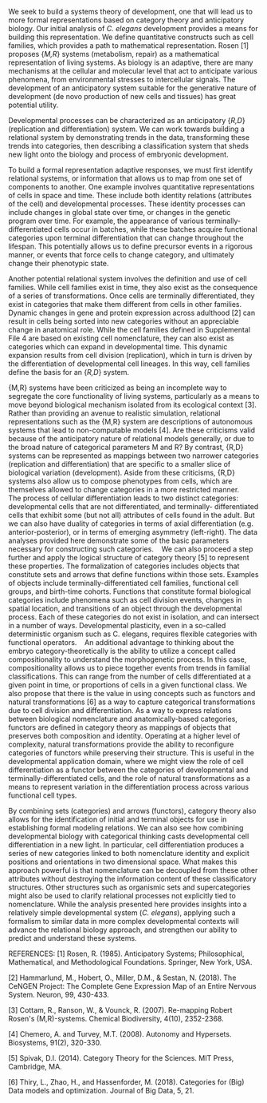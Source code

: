 We seek to build a systems theory of development, one that will lead us to more formal representations based on category theory and anticipatory biology. Our initial analysis of _C. elegans_ development provides a means for building this representation. We define quantitative constructs such as cell families, which provides a path to mathematical representation. Rosen [1] proposes {_M,R_} systems (metabolism, repair) as a mathematical representation of living systems. As biology is an adaptive, there are many mechanisms at the cellular and molecular level that act to anticipate various phenomena, from environmental stresses to intercellular signals. The development of an anticipatory system suitable for the generative nature of development (de novo production of new cells and tissues) has great potential utility.  

Developmental processes can be characterized as an anticipatory {_R,D_} (replication and differentiation) system. We can work towards building a relational system by demonstrating trends in the data, transforming these trends into categories, then describing a classification system that sheds new light onto the biology and process of embryonic development.  

To build a formal representation adaptive responses, we must first identify relational systems, or information that allows us to map from one set of components to another. One example involves quantitative representations  of  cells in space and time. These include both identity relations (attributes of the cell) and developmental processes. These identity processes can include changes in global state over time, or changes in the genetic program over time. For example, the appearance of various terminally-differentiated cells occur in batches, while these batches acquire functional categories upon terminal differentiation that can change throughout the lifespan. This potentially allows us to define precursor events in a rigorous manner, or events that force cells to change category, and ultimately change their phenotypic state. 
 
Another potential relational system involves the definition and use of cell families. While cell families exist in time, they also exist as the consequence of a series of transformations. Once cells are terminally differentiated, they exist in categories that make them different from cells in other families. Dynamic changes in gene and protein expression across adulthood [2] can result in cells being sorted into new categories without an appreciable change in anatomical role. While the cell families defined in Supplemental File 4 are based on existing cell nomenclature, they can also exist as categories which can expand in developmental time. This dynamic expansion results from cell division (replication), which in turn is driven by the differentiation of developmental cell lineages. In this way, cell families define the basis for an {_R,D_} system. 


{M,R} systems have been criticized as being an incomplete way to segregate the core functionality of living systems, particularly as a means to move beyond biological mechanism isolated from its ecological context [3]. Rather than providing an avenue to realistic simulation, relational representations such as the {M,R} system are descriptions of autonomous systems that lead to non-computable models [4]. Are these criticisms valid because of the anticipatory nature of relational models generally, or due to the broad nature of categorical parameters M and R? By contrast, {R,D} systems can be represented as mappings between two narrower categories (replication and differentiation) that are specific to a smaller slice of biological variation (development). Aside from these criticisms, {R,D} systems also allow us to compose phenotypes from cells, which are themselves allowed to change categories in a more restricted manner.  
 
The process of cellular differentiation leads to two distinct categories: developmental cells that are not differentiated, and terminally- differentiated cells that exhibit some (but not all) attributes of cells found in the adult. But we can also have duality of categories in terms of axial differentiation (e.g. anterior-posterior), or in terms of emerging asymmetry (left-right). The data analyses provided here demonstrate some of the basic parameters necessary for constructing such categories.  
 
We can also proceed a step further and apply the logical structure of category theory [5] to represent these properties. The formalization of categories includes objects that constitute sets and arrows that define functions within those sets. Examples of objects include terminally-differentiated cell families, functional cell groups, and birth-time cohorts. Functions that constitute formal biological categories include phenomena such as cell division events, changes in spatial location, and transitions of an object through the developmental process. Each of these categories do not exist in isolation, and can intersect in a number of ways. Developmental plasticity, even in a so-called deterministic organism such as C. elegans, requires flexible categories with functional operators.  
 
An additional advantage to thinking about the embryo category-theoretically is the ability to utilize a concept called compositionality to understand the morphogenetic process. In this case, compositionality allows us to piece together events from trends in familial classifications. This can range from the number of cells differentiated at a given point in time, or proportions of cells in a given functional class. We also propose that there is the value in using concepts such as functors and natural transformations [6] as a way to capture categorical transformations due to cell division and differentiation. As a way to express relations between biological nomenclature and anatomically-based categories, functors are defined in category theory as mappings of objects that preserves both composition and identity. Operating at a higher level of complexity, natural transformations provide the ability to reconfigure categories of functors while preserving their structure. This is useful in the developmental application domain, where we might view the role of cell differentiation as a functor between the categories of developmental and terminally-differentiated cells, and the role of natural transformations as a means to represent variation in the differentiation process across various functional cell types.  

By combining sets (categories) and arrows (functors), category theory also allows for the identification of initial and terminal objects for use in establishing formal modeling relations. We can also see how combining developmental biology with categorical thinking casts developmental cell differentiation in a new light. In particular, cell differentiation produces a series of new categories linked to both nomenclature identity and explicit positions and orientations in two dimensional space. What makes this approach powerful is that nomenclature can be decoupled from these other attributes without destroying the information content of these classificatory structures. Other structures such as organismic sets and supercategories might also be used to clarify relational processes not explicitly tied to nomenclature. While the analysis presented here provides insights into a relatively simple developmental system (_C. elegans_), applying such a formalism to similar data in more complex developmental contexts will advance the relational biology approach, and strengthen our ability to predict and understand these systems.  

REFERENCES:
[1] Rosen, R. (1985). Anticipatory Systems; Philosophical, Mathematical, and Methodological Foundations. Springer, New York, USA.

[2] Hammarlund, M., Hobert, O., Miller, D.M., & Sestan, N. (2018). The CeNGEN Project: The Complete Gene Expression Map of an Entire Nervous System. Neuron, 99, 430-433.
 
[3] Cottam, R., Ranson, W., & Vounck, R. (2007). Re-mapping Robert Rosen's (M,R)-systems. Chemical Biodiversity, 4(10), 2352-2368. 
 
[4] Chemero, A. and Turvey, M.T. (2008). Autonomy and Hypersets. Biosystems, 91(2), 320-330. 
 
[5] Spivak, D.I. (2014). Category Theory for the Sciences. MIT Press, Cambridge, MA.
 
[6] Thiry, L., Zhao, H., and Hassenforder, M. (2018). Categories for (Big) Data models and optimization. Journal of Big Data, 5, 21.
